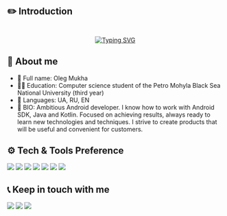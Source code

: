 ## ✏️ Introduction
<div>ㅤ</div>
<div align="center"><a href="https://git.io/typing-svg"><img src="https://readme-typing-svg.herokuapp.com?font=Fira+Code&weight=500&size=25&pause=1000&color=F7EE25&center=true&vCenter=true&width=810&height=25&lines=Hi+there!+I'm+a+computer+science+student+from+Ukraine.;Dedicated+to+being+an+Android+Developer." alt="Typing SVG" /></a></div>

## 📇 About me
* 👤 Full name: Oleg Mukha
* 👨‍🎓 Education: Computer science student of the Petro Mohyla Black Sea National University (third year)
* 💬 Languages: UA, RU, EN
* 📄 BIO: Ambitious Android developer. I know how to work with Android SDK, Java and Kotlin. Focused on achieving results, always ready to learn new technologies and techniques. I strive to create products that will be useful and convenient for customers.
## ⚙️ Tech & Tools Preference
<img src="https://img.shields.io/badge/Android-3DDC84?&logo=android&logoColor=white" /> <img src="https://img.shields.io/badge/Kotlin-%237f52ff?&logo=kotlin&logoColor=white" /> <img src="https://img.shields.io/badge/Java-ED8B00?&logo=openjdk&logoColor=white" /> <img src="https://img.shields.io/badge/MySQL-005C84?&logo=mysql&logoColor=white" /> <img src="https://img.shields.io/badge/SQLite-07405E?&logo=sqlite&logoColor=white" /> <img src="https://img.shields.io/badge/GIT-E44C30?&logo=git&logoColor=white" /> <img src="https://img.shields.io/badge/GitHub-171a1e?&logo=github&logoColor=white" />

## 📞 Keep in touch with me
<a href="https://www.linkedin.com/in/oleg-mukha-b1a512237/"><img src="https://img.shields.io/badge/LinkedIn-0077B5?&logo=linkedin&logoColor=white" /></a> <a href="https://t.me/helg_mkh"><img src="https://img.shields.io/badge/Telegram-2CA5E0?&logo=telegram&logoColor=white" /></a> <a href="https://www.instagram.com/helg_mkh/"><img src="https://img.shields.io/badge/Instagram-E4405F?&logo=instagram&logoColor=white" /></a>
